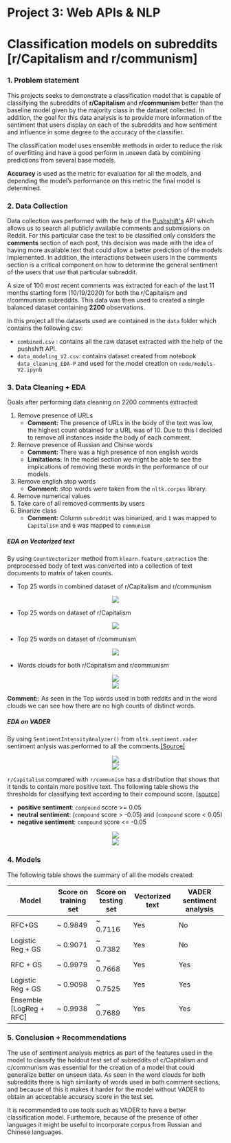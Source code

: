 #  Project 3: Web APIs & NLP
# Classification models on subreddits [r/Capitalism and r/communism]

### 1. Problem statement
This projects seeks to demonstrate a classification model that is capable of classifying the subreddits of **r/Capitalism** and **r/communism** better than the baseline model given by the majority class in the dataset collected. In addition, the goal for this data analysis is to provide more information of the sentiment that users display on each of the subreddits and how sentiment and influence in some degree to the accuracy of the classifier. 

The classification model uses ensemble methods in order to reduce the risk of overfitting and have a good perform in unseen data by combining predictions from several base models.  

**Accuracy** is used as the metric for evaluation for all the models, and depending the model’s performance on this metric the final model is determined. 


### 2. Data Collection
Data collection was performed with the help of the [Pushshift's](https://github.com/pushshift/api) API which allows us to search all publicly available comments and submissions on Reddit. For this particular case the text to be classified  only considers the **comments** section of each post, this decision was made with the idea of having more available text that could allow a better prediction of the models implemented. In addition, the interactions between users in the comments section is a critical component on how to determine the general sentiment of the users that use that particular subreddit. 

A size of 100 most recent comments was extracted for each of the last 11 months starting form (10/19/2020) for both the r/Capitalism and r/communism subreddits. This data was then used to created a single balanced dataset containing **2200** observations. 

In this project all the datasets used are cointained in the `data` folder which contains the following csv:
- `combined.csv` : contains all the raw dataset extracted with the help of the pushshift  API. 
- `data_modeling_V2.csv`: contains dataset created from notebook `data_cleaning_EDA-P` and used for the model creation on `code/models-V2.ipynb`

### 3. Data Cleaning + EDA
Goals after performing data cleaning on 2200 comments extracted:
1. Remove presence of URLs
	- **Comment:** The presence of URLs in the body of the text was low, the highest count obtained for a URL was of 10. Due to this I decided to remove all instances inside the body of each comment.
2. Remove presence of Russian and Chinse words
	- **Comment:** There was a high presence of non english words 
	- **Limitations:** In the model section we might be able to see the implications of removing these words in the performance of our models.
3. Remove english stop words
	- **Comment:** stop words were taken from the `nltk.corpus` library. 
4. Remove numerical values
5. Take care of all removed comments by users
6. Binarize class
	- **Comment:**  Column `subreddit` was binarized, and `1` was mapped to `Capitalism` and `0` was mapped to `communism`

##### EDA on Vectorized text
By using `CountVectorizer` method from `klearn.feature_extraction` the preprocessed body of text was converted into a collection of text documents to matrix of taken counts.

- Top 25 words in combined dataset of r/Capitalism and r/communism

<center><img src='images/top_25_both.png'></center>

- Top 25 words on dataset of r/Capitalism

<center><img src='images/top_25_cap.png'></center>


- Top 25 words on dataset of r/communism

<center><img src='images/top_25_com.png'></center>


- Words clouds for both r/Capitalism and r/communism

<center><img src='images/word_cap.png'></center>

<center><img src='images/word_com.png'></center>



**Comment:**: As seen in the Top words used in both reddits and in the word clouds we can see how there are no high counts of distinct words. 

##### EDA on VADER
By using `SentimentIntensityAnalyzer()` from `nltk.sentiment.vader` sentiment anlysis was performed to all the comments.[[Source]](https://github.com/cjhutto/vaderSentiment)

<center><img src='images/prop_sent_cap.png'></center>

<center><img src='images/prop_sent_com.png'></center>

`r/Capitalism` compared with `r/communism` has a distribution that shows that it tends to contain more positive text. The following table shows the thresholds for classifying text according to their compound score. [[source]](https://github.com/cjhutto/vaderSentiment/blob/master/README.rst)

-  **positive sentiment**: ``compound`` score >=  0.05
-  **neutral  sentiment**: (``compound`` score > -0.05) and (``compound`` score < 0.05)
-  **negative sentiment**: ``compound`` score <= -0.05

<center><img src='images/dist_cap.png'></center>

<center><img src='images/dist_com.png'></center>


### 4. Models
The following table shows the summary of all the models created: 

| Model                   | Score on training set  | Score on testing set  | Vectorized text  | VADER sentiment analysis |
|-------------------------|------------------------|-----------------------|------------------|--------------------------|
| RFC+GS                  | ~ 0.9849               | ~ 0.7116              | Yes              | No                       |
| Logistic Reg + GS       | ~ 0.9071               | ~ 0.7382              | Yes              | No                       |
| RFC + GS                | ~ 0.9979               | ~ 0.7668              | Yes              | Yes                      |
| Logistic Reg + GS       | ~ 0.9098               | ~ 0.7525              | Yes              | Yes                      |
| Ensemble [LogReg + RFC] | ~ 0.9938               | ~ 0.7689              | Yes              | Yes                      |


### 5. Conclusion + Recommendations
The use of sentiment analysis metrics as part of the features used in the model to classify the holdout test set of subreddits of c/Capitalism and c/communism was essential for the creation of a  model that could generalize better on unseen data. As seen in the word clouds for both subreddits there is high similarity of words used in both comment sections, and because of this it makes it harder for the model without VADER to obtain an acceptable accuracy score in the test set. 

It is recommended to use tools such as VADER to have a better classification model. Furthemore, because of the presence of other languages it might be useful to incorporate corpus from Russian and Chinese languages. 
